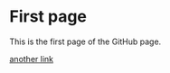 First page
=================

This is the first page of the GitHub page.

[another link](AnotherPage.md)
